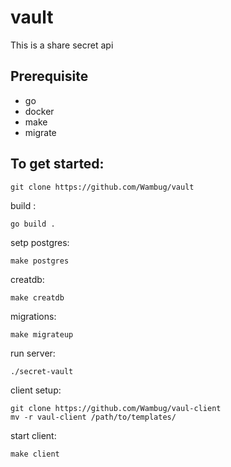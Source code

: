 # vault

This is a share secret api

## Prerequisite
- go
- docker
- make
- migrate

## To get started:
```
git clone https://github.com/Wambug/vault
``` 
build :
```
go build .
```
setp postgres:
```
make postgres
```
creatdb:
```
make creatdb
```
migrations:
```
make migrateup
```
run server:
```
./secret-vault
```

client setup:
```
git clone https://github.com/Wambug/vaul-client
mv -r vaul-client /path/to/templates/
```

start client:
```
make client
```
